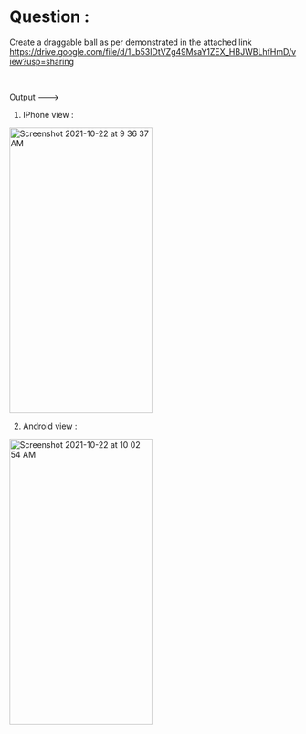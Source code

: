 # Question :

Create a draggable ball as per demonstrated in the attached link
https://drive.google.com/file/d/1Lb53IDtVZg49MsaY1ZEX_HBJWBLhfHmD/view?usp=sharing

&nbsp;  

Output --->

1) IPhone view :

<img width="250" height="500" alt="Screenshot 2021-10-22 at 9 36 37 AM" src="https://user-images.githubusercontent.com/62723964/138394762-4565fdb6-80ff-4c9b-bf53-6aa0865a6ebb.png">


2) Android view :

<img width="250" height="500" alt="Screenshot 2021-10-22 at 10 02 54 AM" src="https://user-images.githubusercontent.com/62723964/138394777-99bdd1e2-8809-4a34-b468-8f38d95a33c4.png">
